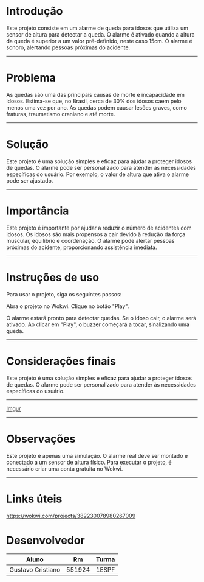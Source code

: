 # Introdução

Este projeto consiste em um alarme de queda para idosos que utiliza um sensor de altura para detectar a queda. O alarme é ativado quando a altura da queda é superior a um valor pré-definido, neste caso 15cm. O alarme é sonoro, alertando pessoas próximas do acidente.

---

# Problema

As quedas são uma das principais causas de morte e incapacidade em idosos. Estima-se que, no Brasil, cerca de 30% dos idosos caem pelo menos uma vez por ano. As quedas podem causar lesões graves, como fraturas, traumatismo craniano e até morte.

---

# Solução

Este projeto é uma solução simples e eficaz para ajudar a proteger idosos de quedas. O alarme pode ser personalizado para atender às necessidades específicas do usuário. Por exemplo, o valor de altura que ativa o alarme pode ser ajustado.

---

# Importância

Este projeto é importante por ajudar a reduzir o número de acidentes com idosos. Os idosos são mais propensos a cair devido à redução da força muscular, equilíbrio e coordenação. O alarme pode alertar pessoas próximas do acidente, proporcionando assistência imediata.

---

# Instruções de uso

Para usar o projeto, siga os seguintes passos:

Abra o projeto no Wokwi.
Clique no botão "Play".

O alarme estará pronto para detectar quedas. Se o idoso cair, o alarme será ativado.
Ao clicar em "Play", o buzzer começará a tocar, sinalizando uma queda.

---

# Considerações finais

Este projeto é uma solução simples e eficaz para ajudar a proteger idosos de quedas. O alarme pode ser personalizado para atender às necessidades específicas do usuário.

---

[Imgur](https://imgur.com/Qee4RJ6)

---

# Observações

Este projeto é apenas uma simulação. O alarme real deve ser montado e conectado a um sensor de altura físico.
Para executar o projeto, é necessário criar uma conta gratuita no Wokwi.

---

# Links úteis

https://wokwi.com/projects/382230078980267009

# Desenvolvedor

|       Aluno       |     Rm     |   Turma   |
| ----------------- | ---------- | --------- |
| Gustavo Cristiano |   551924   |   1ESPF   |
